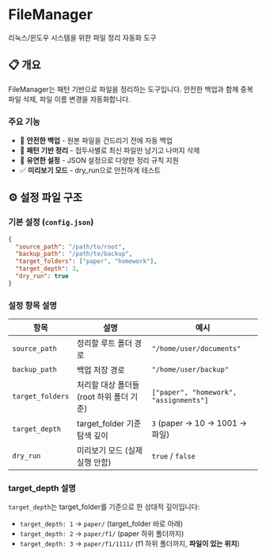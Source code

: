 # FileManager

리눅스/윈도우 시스템을 위한 파일 정리 자동화 도구

## 📋 개요

FileManager는 패턴 기반으로 파일을 정리하는 도구입니다. 안전한 백업과 함께 중복 파일 삭제, 파일 이름 변경을 자동화합니다.

### 주요 기능
- 🔄 **안전한 백업** - 원본 파일을 건드리기 전에 자동 백업
- 📁 **패턴 기반 정리** - 접두사별로 최신 파일만 남기고 나머지 삭제
- 🔧 **유연한 설정** - JSON 설정으로 다양한 정리 규칙 지원
- ✅ **미리보기 모드** - dry_run으로 안전하게 테스트


## ⚙️ 설정 파일 구조

### 기본 설정 (`config.json`)

```json
{
  "source_path": "/path/to/root",
  "backup_path": "/path/to/backup",
  "target_folders": ["paper", "homework"],
  "target_depth": 3,
  "dry_run": true
}
```

### 설정 항목 설명

| 항목 | 설명 | 예시 |
|------|------|------|
| `source_path` | 정리할 루트 폴더 경로 | `"/home/user/documents"` |
| `backup_path` | 백업 저장 경로 | `"/home/user/backup"` |
| `target_folders` | 처리할 대상 폴더들(root 하위 폴더 기준) | `["paper", "homework", "assignments"]` |
| `target_depth` | target_folder 기준 탐색 깊이 | `3` (paper → 10 → 1001 → 파일) |
| `dry_run` | 미리보기 모드 (실제 실행 안함) | `true` / `false` |

### target_depth 설명

`target_depth`는 target_folder를 기준으로 한 상대적 깊이입니다:

- `target_depth: 1` → `paper/` (target_folder 바로 아래)
- `target_depth: 2` → `paper/f1/` (paper 하위 폴더까지)
- `target_depth: 3` → `paper/f1/1111/` (f1 하위  폴더까지, **파일이 있는 위치**)